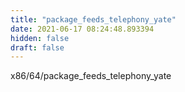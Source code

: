 ```yaml
---
title: "package_feeds_telephony_yate"
date: 2021-06-17 08:24:48.893394
hidden: false
draft: false
---
```


x86/64/package_feeds_telephony_yate

